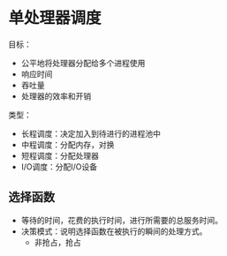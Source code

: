 # 单处理器调度

目标：
- 公平地将处理器分配给多个进程使用
- 响应时间
- 吞吐量
- 处理器的效率和开销

类型：
- 长程调度：决定加入到待进行的进程池中
- 中程调度：分配内存，对换
- 短程调度：分配处理器
- I/O调度：分配I/O设备

## 选择函数

- 等待的时间，花费的执行时间，进行所需要的总服务时间。
- 决策模式：说明选择函数在被执行的瞬间的处理方式。
  - 非抢占，抢占